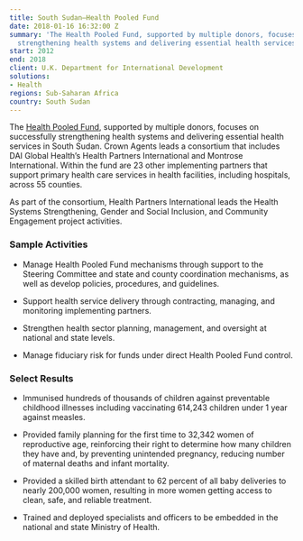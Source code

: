 ```yaml
---
title: South Sudan—Health Pooled Fund
date: 2018-01-16 16:32:00 Z
summary: 'The Health Pooled Fund, supported by multiple donors, focuses on successfully
  strengthening health systems and delivering essential health services in South Sudan. '
start: 2012
end: 2018
client: U.K. Department for International Development
solutions:
- Health
regions: Sub-Saharan Africa
country: South Sudan
---
```


The [Health Pooled Fund](https://medium.com/@HPFSouthSudan), supported by multiple donors, focuses on successfully strengthening health systems and delivering essential health services in South Sudan. Crown Agents leads a consortium that includes DAI Global Health’s Health Partners International and Montrose International. Within the fund are 23 other implementing partners that support primary health care services in health facilities, including hospitals, across 55 counties.

As part of the consortium, Health Partners International leads the Health Systems Strengthening, Gender and Social Inclusion, and Community Engagement project activities.

### Sample Activities

* Manage Health Pooled Fund mechanisms through support to the Steering Committee and state and county coordination mechanisms, as well as develop policies, procedures, and guidelines.

* Support health service delivery through contracting, managing, and monitoring implementing partners.

* Strengthen health sector planning, management, and oversight at national and state levels.

* Manage fiduciary risk for funds under direct Health Pooled Fund control.

### Select Results

* Immunised hundreds of thousands of children against preventable childhood illnesses including vaccinating 614,243 children under 1 year against measles.

* Provided family planning for the first time to 32,342 women of reproductive age, reinforcing their right to determine how many children they have and, by preventing unintended pregnancy, reducing number of maternal deaths and infant mortality.

* Provided a skilled birth attendant to 62 percent of all baby deliveries to nearly 200,000 women, resulting in more women getting access to clean, safe, and reliable treatment.

* Trained and deployed specialists and officers to be embedded in the national and state Ministry of Health.